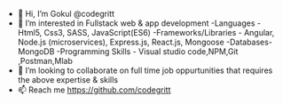 - 👋 Hi, I’m Gokul @codegritt
- 👀 I’m interested in Fullstack web & app development
-Languages - Html5, Css3, SASS, JavaScript(ES6)
-Frameworks/Libraries - Angular, Node.js (microservices), Express.js, React.js, Mongoose
-Databases-MongoDB
-Programming Skills - Visual studio code,NPM,Git ,Postman,Mlab
- 💞️ I’m looking to collaborate on full time job oppurtunities that requires the above expertise & skills
- 📫 Reach me https://github.com/codegritt

<!---
codegritt/codegritt is a ✨ special ✨ repository because its `README.md` (this file) appears on your GitHub profile.
You can click the Preview link to take a look at your changes.
--->

